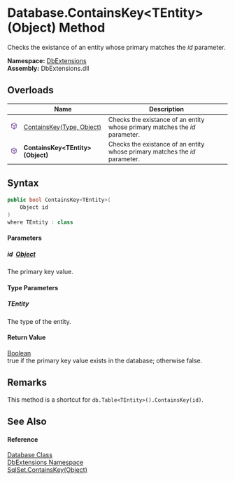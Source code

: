 Database.ContainsKey&lt;TEntity>(Object) Method
===============================================
Checks the existance of an entity whose primary matches the *id* parameter.
  
**Namespace:** [DbExtensions][1]  
**Assembly:** DbExtensions.dll

Overloads
---------

|                  | Name                                | Description                                                                 |
| ---------------- | ----------------------------------- | --------------------------------------------------------------------------- |
| ![Public method] | [ContainsKey(Type, Object)][2]      | Checks the existance of an entity whose primary matches the *id* parameter. |
| ![Public method] | **ContainsKey&lt;TEntity>(Object)** | Checks the existance of an entity whose primary matches the *id* parameter. |


Syntax
------

```csharp
public bool ContainsKey<TEntity>(
	Object id
)
where TEntity : class

```

#### Parameters

##### *id*  [Object][3]
The primary key value.

#### Type Parameters

##### *TEntity*
The type of the entity.

#### Return Value
[Boolean][4]  
true if the primary key value exists in the database; otherwise false.

Remarks
-------
This method is a shortcut for `db.Table<TEntity>().ContainsKey(id)`.

See Also
--------

#### Reference
[Database Class][5]  
[DbExtensions Namespace][1]  
[SqlSet.ContainsKey(Object)][6]  

[1]: ../README.md
[2]: ContainsKey.md
[3]: https://learn.microsoft.com/dotnet/api/system.object
[4]: https://learn.microsoft.com/dotnet/api/system.boolean
[5]: README.md
[6]: ../SqlSet/ContainsKey.md
[Public method]: ../../icons/pubmethod.svg "Public method"